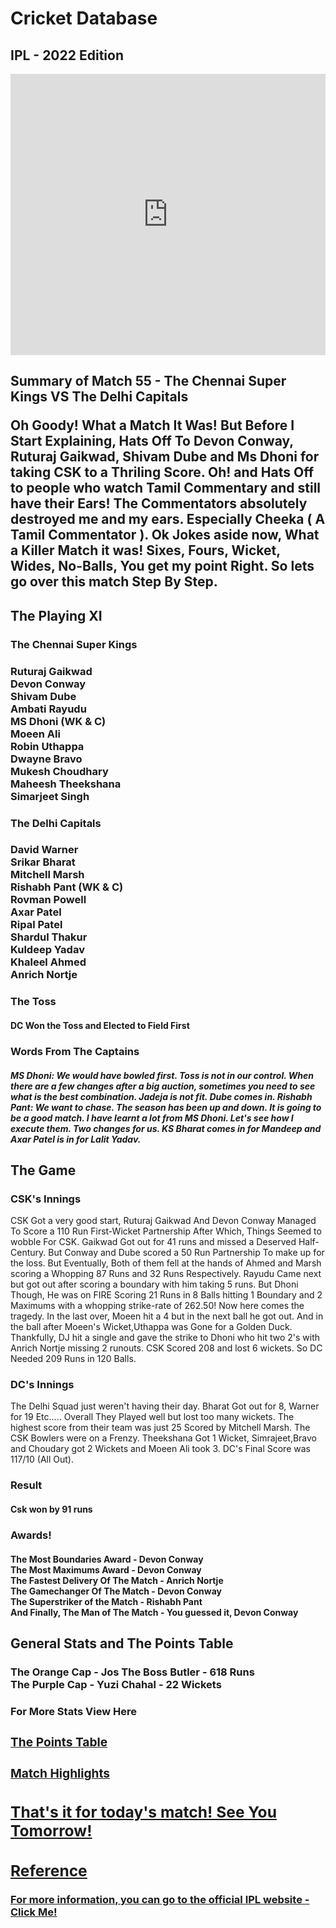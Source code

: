 <html>
<head>
<title> CSK's Well Deserved Victory Against DC</title>
</head>
<body>
<h1> Cricket Database </h1>
<h2> IPL - 2022 Edition </h2>
<iframe src="https://widget.crictimes.org/" style="width:100%;min-height: 450px;" frameborder="0" scrolling="yes"></iframe>
<h2> Summary of Match 55 - The Chennai Super Kings VS The Delhi Capitals
<p> Oh Goody! What a Match It Was! But Before I Start Explaining, Hats Off To Devon Conway, Ruturaj Gaikwad, Shivam Dube and Ms Dhoni for taking CSK to a Thriling Score. Oh! 
and Hats Off to people who watch Tamil Commentary and still have their Ears! The Commentators absolutely destroyed me and my ears. Especially Cheeka ( A Tamil Commentator ). 
Ok Jokes aside now, What a Killer Match it was! Sixes, Fours, Wicket, Wides, No-Balls, You get my point Right. So lets go over this match Step By Step.
</p> 
<h2> The Playing XI </h2>
<h3> The Chennai Super Kings </h2>
<h3> Ruturaj Gaikwad <br>
Devon Conway<br>
Shivam Dube<br>
Ambati Rayudu<br>
MS Dhoni (WK & C)<br>
Moeen Ali<br>
Robin Uthappa<br>
Dwayne Bravo<br>
Mukesh Choudhary<br>
Maheesh Theekshana<br>
Simarjeet Singh<br>
</h3>

<h3> The Delhi Capitals </h3>
<h3>David Warner <br>Srikar Bharat<br> Mitchell Marsh<br> Rishabh Pant (WK & C)<br> Rovman Powell<br> Axar Patel<br> Ripal Patel<br> Shardul Thakur<br> Kuldeep Yadav<br> Khaleel Ahmed<br> Anrich Nortje</h3>

<h3> The Toss </h3>
<h4> DC Won the Toss and Elected to Field First </h4>

<h3> Words From The Captains </h3>
<h5>MS Dhoni: We would have bowled first. Toss is not in our control. When there are a few changes after a big auction, sometimes you need to see what is the best combination.
 Jadeja is not fit. Dube comes in.
Rishabh Pant: We want to chase. The season has been up and down. It is going to be a good match. I have learnt a lot from MS Dhoni. Let's see how I execute them. 
Two changes for us. KS Bharat comes in for Mandeep and Axar Patel is in for Lalit Yadav.</h5>

<h2>The Game</h2>
<h3> CSK's Innings </h3>
<p>CSK Got a very good start, Ruturaj Gaikwad And Devon Conway Managed To Score a 110 Run First-Wicket Partnership After Which, Things Seemed to wobble For CSK. Gaikwad Got out for 
41 runs and missed a Deserved Half-Century. But Conway and Dube scored a 50 Run Partnership To make up for the loss. But Eventually, Both of them fell at the hands of Ahmed and
 Marsh scoring a Whopping 87 Runs and 32 Runs Respectively. Rayudu Came next but got out after scoring a boundary with him taking 5 runs. But Dhoni Though, He was on FIRE Scoring 
 21 Runs in 8 Balls hitting 1 Boundary and 2 Maximums with a whopping strike-rate of 262.50! Now here comes the tragedy. In the last over, Moeen hit a 4 but in the next ball he got 
 out. And in the ball after Moeen's Wicket,Uthappa was Gone for a Golden Duck. Thankfully, DJ hit a single and gave the strike to Dhoni who hit two 2's with Anrich Nortje missing
 2 runouts.
CSK Scored 208 and lost 6 wickets. So DC Needed 209 Runs in 120 Balls.</p>
<h3>DC's Innings</h3>
<p>The Delhi Squad just weren't having their day. Bharat Got out for 8, Warner for 19 Etc..... Overall They Played well but lost too many wickets. The highest score from their team 
was just 25 Scored by  Mitchell Marsh. The CSK Bowlers were on a Frenzy. Theekshana Got 1 Wicket, Simrajeet,Bravo and Choudary got 2 Wickets and Moeen Ali took 3. DC's Final Score
 was 117/10 (All Out).
</p>
<h3>Result</h3>
<h4>Csk won by 91 runs</h4>
<h3> Awards! </h3>
<h4> The Most Boundaries Award - Devon Conway <br>
The Most Maximums Award - Devon Conway <br>
The Fastest Delivery Of The Match - Anrich Nortje <br>
The Gamechanger Of The Match - Devon Conway <br>
The Superstriker of the Match - Rishabh Pant <br>
And Finally, The Man of The Match - You guessed it, Devon Conway
</h4>
<h2> General Stats and The Points Table </h2>
<h3>The Orange Cap - Jos The Boss Butler - 618 Runs<br>
The Purple Cap - Yuzi Chahal - 22 Wickets</h3>
<h3> For More Stats View Here <a href="https://www.iplt20.com/stats/2022" IPL Stats </a>
<h3> The Points Table </h3>
<a href="https://www.iplt20.com/points-table/men/2022" Points Table </a>

<h3>Match Highlights</h3>
<a href="https://www.iplt20.com/video/44829/m55-csk-vs-dc--match-highlights" CSK VS DC Highlights </a>
<h2> That's it for today's match! See You Tomorrow!</h2>
<h2> Reference</h2>
For more information, you can go to the official IPL website - <a href="https://www.iplt20.com">Click Me! </a>
</body>
</html>
